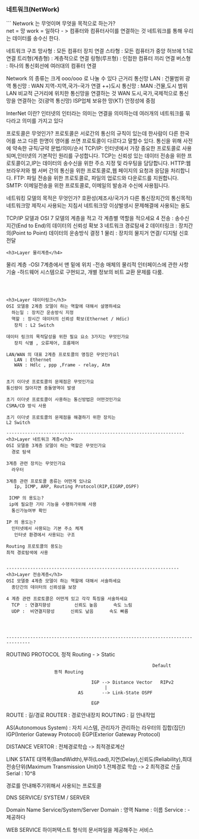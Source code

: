 
<h3>네트워크(NetWork)</h3>
```
Network 는 무엇이며 무엇을 목적으로 하는가?<br>
net = 망 work = 일하다  - > 컴퓨터와 컴퓨터사이를 연결하는 것
네트워크를 통해 우리는 데이터를 송수신 한다.

네트워크 구조
망사형 : 모든 컴퓨터 장치 연결
스타형 : 모든 컴퓨터가 중앙 허브에 1:1로 연결
트리형(계층형) : 계층적으로 연결
링형(루프형) : 인접한 컴퓨터 끼리 연결
버스형 : 하나의 통신회선에 여러대의 컴퓨터 연결


Network 의 종류는 크게 ooo/ooo 로 나눌 수 있다
근거리 통신망 LAN : 건물범위
광역 통신망 : WAN 지역-지역,국가-국가 연결
++)도시 통신망 : MAN :건물,도시 범위
LAN
비교적 근거리에 위치한 통신망을 연결하는 것
WAN
도시,국가,국제적으로 통신망을 연결하는 것(광역 통신망)
ISP업체 보유한 망(KT)
안정성에 중점

InterNet 이란?
인터넷의 인터라는 의미는 연결을 의미하는데 여러개의 네트워크를 묶다라고 의미를 가지고 있다

프로토콜은 무엇인가?
프로토콜은 서로간의 통신의 규칙이 있는데 한사람이 다른 한국어를 쓰고 다른 한명이 영어롤 쓰면 프로토콜이 다르다고 말할수 있다.
통신을 위해 사전에 약속한 규칙/규약
문법/의미/순서
TCP/IP: 인터넷에서 가장 중요한 프로토콜로 사용되며,인터넷의 기본적인 원리를 구성합니다. TCP는 신뢰성 있는 데이터
전송을 위한 프로토콜이고,IP는 데이터의 송수신을 위한 주소 지정 및 라우팅을 담당합니다.
HTTP:웹 브라우저와 웹 서버 간의 통신을 위한 프로토콜로,웹 페이지의 요청과 응답을 처리합니다.
FTP: 파일 전송을 위한 프로토콜로, 파일의 업로드와 다운로드를 지원합니다.
SMTP: 이메일전송을 위한 프로토콜로, 이메일의 발송과 수신에 사용됩니다.

네트워킹 모델의 목적은 무엇인가?
호환성(제조사/국가가 다른 통신장치간의 통신목적)
네트워크망 제작시 사용되는 지침서
네트워크망 이상발생시 문제해결에 사용되는 용도

TCP/IP 모델과 OSI 7 모델의 계층을 적고 각 계층별 역할을 적으세요
4 전송               : 송수신지간(End to End)의 데이터의 신뢰성 확보 
3 네트워크          경로탐새
2 데이터링크      : 장치간의(Point to Point) 데이터의 운송방식 결정
1 물리               : 장치의 물지거 연결/ 디지털 신호 전달
```
<h3>Layer 물리계층</h4>
```
물리 계층
-OSI 7계층에서 맨 밑에 위치
-전송 매체의 물리적 인터페이스에 관한 사항 기술
-하드웨어 시스템으로 구현되고, 개별 정보의 비트 교환 문제를 다룸.

```



<h3>Layer 데이터링크</h3>
OSI 모델중 2계층 모델이 하는 역할에 대해서 설명하세요
  하는일 : 장치간 운송방식 지정
  역할 : 장시간 데이터의 신뢰성 확보(Ethernet / Hdic)
   장치 : L2 Switch

데이터 링크의 목적달성을 위한 필요 요소 3가지는 무엇인가요
   장치 식별 , 오류제어, 흐름제어

LAN/WAN 의 대표 2계층 프로토콜의 명칭은 무엇인가요l
   LAN : Ethernet
   WAN : Hdlc , ppp ,Frame - relay, Atm
  

초기 이더넷 프로토콜의 문제점은 무엇인가요
통신량이 많아지면 충돌영역이 발생

초기 이더넷 프로토콜이 사용하는 통신방법은 어떤것인가요
CSMA/CD 방식 사용

초기 이더넷 프로토콜의 문제점을 해결하기 위한 장치는
L2 Switch

-------------------------------------------------------------------
<h3>Layer 네트워크 계층</h3>
OSI 모델중 3계층 모델이 하는 역할은 무엇인가요 
  경로 탐색

3계층 관련 장치는 무엇인가요
  라우터

3계층 관련 프로토콜 종류는 어떤게 있나요
   Ip, ICMP, ARP, Routing Protocol(RIP,EIGRP,OSPF)

 ICMP 의 용도는?
 ip에 필요한 기타 기능을 수행하가위해 사용
  통신가능여부 확인

IP 의 용도는?
  인터넷에서 사용되는 기본 주소 체계
   인터넷 환경에서 사용되는 구조

Routing 프로토콜의 용도는
최적 경로탐색에 사용


-----------------------------------------------------------------
<h3>Layer 전송계층</h3>
OSI 모델중 4계층 모델이 하는 역할에 대해서 서술하세요 
  종단간의 데이터의 신뢰성을 보장

4 계층 관련 프로토콜은 어떤게 있고 각각 특징을 서술하세요
  TCP  : 연결지향성         신뢰도 높음      속도 느림
  UDP :  비연결지향성      신뢰도 낲음      속도 빠름 




-------------------------------------------------------------------------------

```
ROUTING PROTOCOL      정적 Routing - > Static

                                                           Default
                      동적 Routing

                                    IGP --> Distance Vector   RIPv2
                                         |
                               AS       --> Link-State OSPF            

                                    EGP
ROUTE : 길/경로
ROUTER : 경로안내장치
ROUTING : 길 안내작업

AS(Autonomous System) : 자치 시스템, 관리자가 관리하는 라우터의 집합(집단)
IGP(Interior Gateway Protocol)
EGP(Exterior Gateway Protocol)

DISTANCE VERTOR :
전체경로학습 -> 최적경로계산

LINK STATE                               대역폭(BandWidth),부하(Load),지연(Delay),신뢰도(Reliability),최대전송단위(Maximum Transmission Unit)0
1.전체경로 학습 -> 2 최적경로 산출           Serial : 10^8








경로를 안내해주기위해서 사용되는 프로토콜

DNS SERVICE/ SYSTEM / SERVER

Domain Name Service/System/Server
Domain : 영역
Name : 이름
Service : - 제공하다


WEB SERVICE
하이퍼텍스트 형식의 문서파일을 제공해주는 서비스
```



